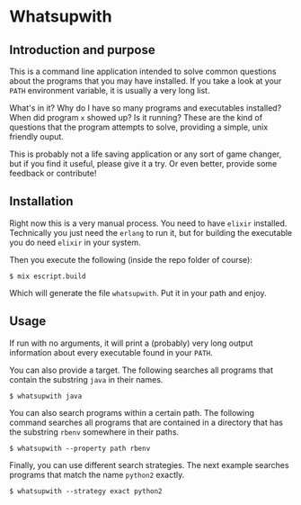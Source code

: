 # Whatsupwith

## Introduction and purpose

This is a command line application intended to solve common questions
about the programs that you may have installed. If you take a look at your
`PATH` environment variable, it is usually a very long list. 

What's in it? Why do I have so many programs and executables installed?
When did program `x` showed up? Is it running? These are the kind of questions
that the program attempts to solve, providing a simple, unix friendly ouput.

This is probably not a life saving application or any sort of game changer,
but if you find it useful, please give it a try. Or even better, provide
some feedback or contribute!

## Installation

Right now this is a very manual process. You need to have `elixir` installed.
Technically you just need the `erlang` to run it, but for building the executable
you do need `elixir` in your system.

Then you execute the following (inside the repo folder of course):

```
$ mix escript.build
```

Which will generate the file `whatsupwith`. Put it in your path and enjoy.

## Usage

If run with no arguments, it will print a (probably) very long output information
about every executable found in your `PATH`.

You can also provide a target. The following searches all programs that contain
the substring `java` in their names.

```
$ whatsupwith java
```

You can also search programs within a certain path. The following command
searches all programs that are contained in a directory that has the substring
`rbenv` somewhere in their paths.

```
$ whatsupwith --property path rbenv
```

Finally, you can use different search strategies. The next example searches
programs that match the name `python2` exactly.

```
$ whatsupwith --strategy exact python2
```
